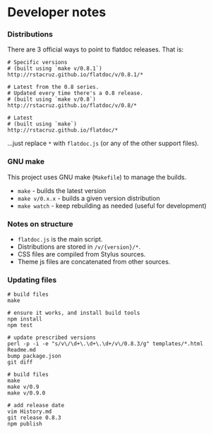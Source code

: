 Developer notes
===============

### Distributions

There are 3 official ways to point to flatdoc releases. That is:

    # Specific versions
    # (built using `make v/0.8.1`)
    http://rstacruz.github.io/flatdoc/v/0.8.1/*

    # Latest from the 0.8 series.
    # Updated every time there's a 0.8 release.
    # (built using `make v/0.8`)
    http://rstacruz.github.io/flatdoc/v/0.8/*

    # Latest
    # (built using `make`)
    http://rstacruz.github.io/flatdoc/*

...just replace `*` with `flatdoc.js` (or any of the other support files).

### GNU make

This project uses GNU make (`Makefile`) to manage the builds.

 * `make` - builds the latest version
 * `make v/0.x.x` - builds a given version distribution
 * `make watch` - keep rebuilding as needed (useful for development)

### Notes on structure

 * `flatdoc.js` is the main script.
 * Distributions are stored in `/v/{version}/*`.
 * CSS files are compiled from Stylus sources.
 * Theme js files are concatenated from other sources.

### Updating files

    # build files
    make

    # ensure it works, and install build tools
    npm install
    npm test

    # update prescribed versions
    perl -p -i -e "s/v\/\d+\.\d+\.\d+/v\/0.8.3/g" templates/*.html Readme.md
    bump package.json
    git diff

    # build files
    make
    make v/0.9
    make v/0.9.0

    # add release date
    vim History.md
    git release 0.8.3
    npm publish
